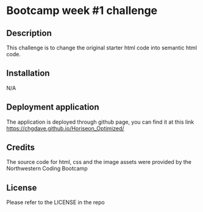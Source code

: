 # Bootcamp week #1 challenge

## Description

This challenge is to change the original starter html code into semantic html code.


## Installation

N/A

## Deployment application

The application is deployed through github page, you can find it at this link https://chgdave.github.io/Horiseon_Optimized/

## Credits

The source code for html, css and the image assets were provided by the Northwestern Coding Bootcamp 

## License

Please refer to the LICENSE in the repo
